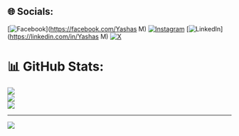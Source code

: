 
## 🌐 Socials:
[![Facebook](https://img.shields.io/badge/Facebook-%231877F2.svg?logo=Facebook&logoColor=white)](https://facebook.com/Yashas M) [![Instagram](https://img.shields.io/badge/Instagram-%23E4405F.svg?logo=Instagram&logoColor=white)](https://instagram.com/yashas_m_gowda_19) [![LinkedIn](https://img.shields.io/badge/LinkedIn-%230077B5.svg?logo=linkedin&logoColor=white)](https://linkedin.com/in/Yashas M) [![X](https://img.shields.io/badge/X-black.svg?logo=X&logoColor=white)](https://x.com/appu147259) 
# 📊 GitHub Stats:
![](https://github-readme-stats.vercel.app/api?username=Yashasm123&theme=dark&hide_border=false&include_all_commits=false&count_private=false)<br/>
![](https://github-readme-streak-stats.herokuapp.com/?user=Yashasm123&theme=dark&hide_border=false)<br/>
![](https://github-readme-stats.vercel.app/api/top-langs/?username=Yashasm123&theme=dark&hide_border=false&include_all_commits=false&count_private=false&layout=compact)

---
[![](https://visitcount.itsvg.in/api?id=Yashasm123&icon=0&color=0)](https://visitcount.itsvg.in)

<!-- Proudly created with GPRM ( https://gprm.itsvg.in ) -->

